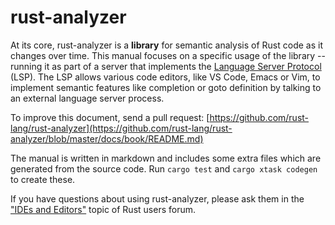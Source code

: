 # rust-analyzer

At its core, rust-analyzer is a **library** for semantic analysis of
Rust code as it changes over time. This manual focuses on a specific
usage of the library -- running it as part of a server that implements
the [Language Server
Protocol](https://microsoft.github.io/language-server-protocol/) (LSP).
The LSP allows various code editors, like VS Code, Emacs or Vim, to
implement semantic features like completion or goto definition by
talking to an external language server process.

To improve this document, send a pull request:
[https://github.com/rust-lang/rust-analyzer](https://github.com/rust-lang/rust-analyzer/blob/master/docs/book/README.md)

The manual is written in markdown and includes
some extra files which are generated from the source code. Run
`cargo test` and `cargo xtask codegen` to create these.

If you have questions about using rust-analyzer, please ask them in the
["IDEs and Editors"](https://users.rust-lang.org/c/ide/14) topic of Rust
users forum.
